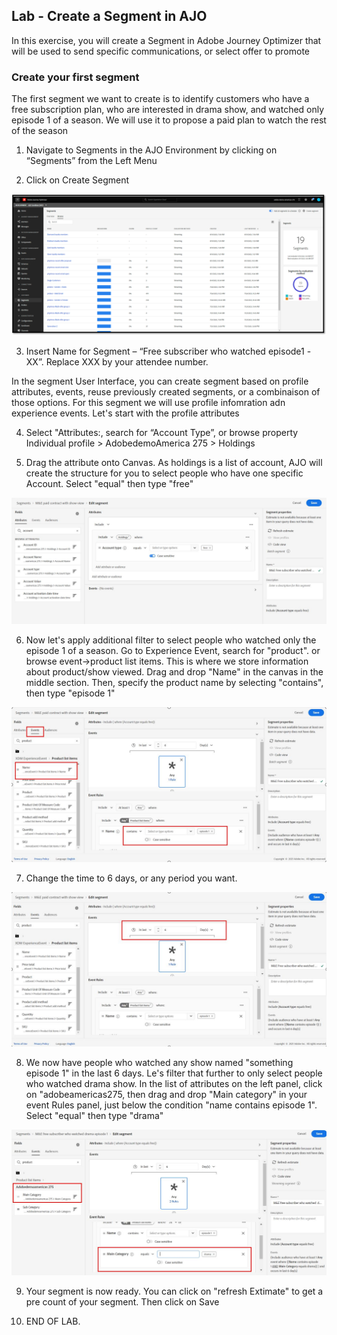 ## Lab - Create a Segment in AJO

In this exercise, you will create a Segment in Adobe Journey Optimizer that will be used to send specific communications, or select offer to promote


### Create your first segment
The first segment we want to create is to identify customers who have a free subscription plan, who are interested in drama show, and watched only episode 1 of a season. We will use it to propose a paid plan to watch the rest of the season   

1.  Navigate to Segments in the AJO Environment by clicking on “Segments” from the Left Menu

2.  Click on Create Segment

![Segment](https://github.com/adobe-dss-aep/ajo-handson-labs/blob/8f00bf935516f16f128faa2c9eed3ad218ae994b/0.%20Images/Segmentation_1.png)


3.  Insert Name for Segment – “Free subscriber who watched episode1 -XX”. Replace XXX by your attendee number. 

In the segment User Interface, you can create segment based on profile attributes, events, reuse previously created segments, or a combinaison of those options. For this segment we will use profile infomration adn experience events. Let's start with the profile attributes 


4.  Select "Attributes:, search for “Account Type”, or browse property Individual profile > AdobedemoAmerica 275 > Holdings


5.  Drag the attribute onto Canvas. As holdings is a list of account, AJO will create the structure for you to select people who have one specific Account.  Select "equal" then type "free"

![Segment](../0.%20Images/segment1_1.JPG)


6.  Now let's apply additional filter to select people who watched only the episode 1 of a season. Go to Experience Event, search for "product". or browse event->product list items. This is where we store information about product/show viewed. Drag and drop "Name" in the canvas in the middle section. Then, specify the product name by selecting "contains", then type "episode 1"  

![Segment](../0.%20Images/Segment1-step2.JPG)


7. Change the time to 6 days, or any period you want.

![Segment](../0.%20Images/Segment1-step3.JPG)


8. We now have people who watched any show named "something episode 1" in the last 6 days. Le's filter that further to only select people who watched drama show. 
In the list of attributes on the left panel, click on "adobeamericas275, then drag and drop "Main category" in your event Rules panel, just below the condition "name contains episode 1". 
Select "equal" then type "drama"

![Segment](../0.%20Images/Segment1-step4.JPG)


9.  Your segment is now ready. You can click on "refresh Extimate" to get a pre count of your segment. Then click on Save


10.  END OF LAB.
